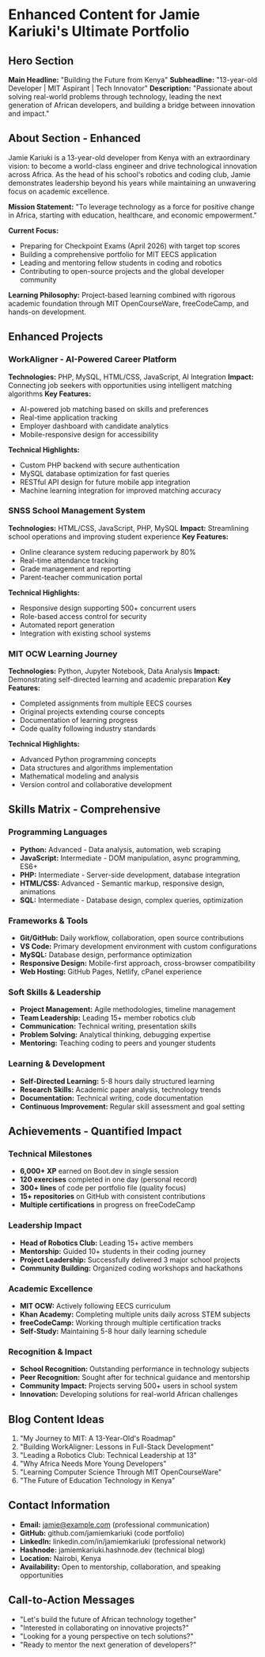 # Enhanced Content for Jamie Kariuki's Ultimate Portfolio

## Hero Section
**Main Headline:** "Building the Future from Kenya"
**Subheadline:** "13-year-old Developer | MIT Aspirant | Tech Innovator"
**Description:** "Passionate about solving real-world problems through technology, leading the next generation of African developers, and building a bridge between innovation and impact."

## About Section - Enhanced
Jamie Kariuki is a 13-year-old developer from Kenya with an extraordinary vision: to become a world-class engineer and drive technological innovation across Africa. As the head of his school's robotics and coding club, Jamie demonstrates leadership beyond his years while maintaining an unwavering focus on academic excellence.

**Mission Statement:** "To leverage technology as a force for positive change in Africa, starting with education, healthcare, and economic empowerment."

**Current Focus:**
- Preparing for Checkpoint Exams (April 2026) with target top scores
- Building a comprehensive portfolio for MIT EECS application
- Leading and mentoring fellow students in coding and robotics
- Contributing to open-source projects and the global developer community

**Learning Philosophy:** Project-based learning combined with rigorous academic foundation through MIT OpenCourseWare, freeCodeCamp, and hands-on development.

## Enhanced Projects

### WorkAligner - AI-Powered Career Platform
**Technologies:** PHP, MySQL, HTML/CSS, JavaScript, AI Integration
**Impact:** Connecting job seekers with opportunities using intelligent matching algorithms
**Key Features:**
- AI-powered job matching based on skills and preferences
- Real-time application tracking
- Employer dashboard with candidate analytics
- Mobile-responsive design for accessibility

**Technical Highlights:**
- Custom PHP backend with secure authentication
- MySQL database optimization for fast queries
- RESTful API design for future mobile app integration
- Machine learning integration for improved matching accuracy

### SNSS School Management System
**Technologies:** HTML/CSS, JavaScript, PHP, MySQL
**Impact:** Streamlining school operations and improving student experience
**Key Features:**
- Online clearance system reducing paperwork by 80%
- Real-time attendance tracking
- Grade management and reporting
- Parent-teacher communication portal

**Technical Highlights:**
- Responsive design supporting 500+ concurrent users
- Role-based access control for security
- Automated report generation
- Integration with existing school systems

### MIT OCW Learning Journey
**Technologies:** Python, Jupyter Notebook, Data Analysis
**Impact:** Demonstrating self-directed learning and academic preparation
**Key Features:**
- Completed assignments from multiple EECS courses
- Original projects extending course concepts
- Documentation of learning progress
- Code quality following industry standards

**Technical Highlights:**
- Advanced Python programming concepts
- Data structures and algorithms implementation
- Mathematical modeling and analysis
- Version control and collaborative development

## Skills Matrix - Comprehensive

### Programming Languages
- **Python:** Advanced - Data analysis, automation, web scraping
- **JavaScript:** Intermediate - DOM manipulation, async programming, ES6+
- **PHP:** Intermediate - Server-side development, database integration
- **HTML/CSS:** Advanced - Semantic markup, responsive design, animations
- **SQL:** Intermediate - Database design, complex queries, optimization

### Frameworks & Tools
- **Git/GitHub:** Daily workflow, collaboration, open source contributions
- **VS Code:** Primary development environment with custom configurations
- **MySQL:** Database design, performance optimization
- **Responsive Design:** Mobile-first approach, cross-browser compatibility
- **Web Hosting:** GitHub Pages, Netlify, cPanel experience

### Soft Skills & Leadership
- **Project Management:** Agile methodologies, timeline management
- **Team Leadership:** Leading 15+ member robotics club
- **Communication:** Technical writing, presentation skills
- **Problem Solving:** Analytical thinking, debugging expertise
- **Mentoring:** Teaching coding to peers and younger students

### Learning & Development
- **Self-Directed Learning:** 5-8 hours daily structured learning
- **Research Skills:** Academic paper analysis, technology trends
- **Documentation:** Technical writing, code documentation
- **Continuous Improvement:** Regular skill assessment and goal setting

## Achievements - Quantified Impact

### Technical Milestones
- **6,000+ XP** earned on Boot.dev in single session
- **120 exercises** completed in one day (personal record)
- **300+ lines** of code per portfolio file (quality focus)
- **15+ repositories** on GitHub with consistent contributions
- **Multiple certifications** in progress on freeCodeCamp

### Leadership Impact
- **Head of Robotics Club:** Leading 15+ active members
- **Mentorship:** Guided 10+ students in their coding journey
- **Project Leadership:** Successfully delivered 3 major school projects
- **Community Building:** Organized coding workshops and hackathons

### Academic Excellence
- **MIT OCW:** Actively following EECS curriculum
- **Khan Academy:** Completing multiple units daily across STEM subjects
- **freeCodeCamp:** Working through multiple certification tracks
- **Self-Study:** Maintaining 5-8 hour daily learning schedule

### Recognition & Impact
- **School Recognition:** Outstanding performance in technology subjects
- **Peer Recognition:** Sought after for technical guidance and mentorship
- **Community Impact:** Projects serving 500+ users in school system
- **Innovation:** Developing solutions for real-world African challenges

## Blog Content Ideas
1. "My Journey to MIT: A 13-Year-Old's Roadmap"
2. "Building WorkAligner: Lessons in Full-Stack Development"
3. "Leading a Robotics Club: Technical Leadership at 13"
4. "Why Africa Needs More Young Developers"
5. "Learning Computer Science Through MIT OpenCourseWare"
6. "The Future of Education Technology in Kenya"

## Contact Information
- **Email:** jamie@example.com (professional communication)
- **GitHub:** github.com/jamiemkariuki (code portfolio)
- **LinkedIn:** linkedin.com/in/jamiemkariuki (professional network)
- **Hashnode:** jamiemkariuki.hashnode.dev (technical blog)
- **Location:** Nairobi, Kenya
- **Availability:** Open to mentorship, collaboration, and speaking opportunities

## Call-to-Action Messages
- "Let's build the future of African technology together"
- "Interested in collaborating on innovative projects?"
- "Looking for a young perspective on tech solutions?"
- "Ready to mentor the next generation of developers?"

